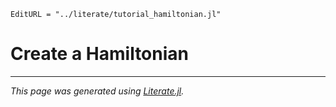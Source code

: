 ```@meta
EditURL = "../literate/tutorial_hamiltonian.jl"
```

# Create a Hamiltonian

---

*This page was generated using [Literate.jl](https://github.com/fredrikekre/Literate.jl).*

